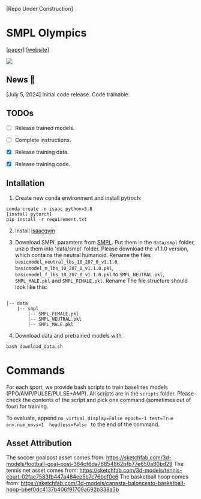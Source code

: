 [Repo Under Construction]

# SMPL Olympics 

[[paper]](https://arxiv.org/abs/2407.00187) [[website]](https://smplolympics.github.io/SMPLOlympics/)

<div float="center">
  <img src="assets/smplolympics.gif" />
</div>

## News 🚩

[July 5, 2024] Initial code release. Code trainable.


## TODOs

- [ ] Release trained models.

- [ ] Complete instructions. 

- [x] Release training data.

- [x] Release training code. 


## Intallation 

1. Create new conda environment and install pytroch:

```
conda create -n isaac python=3.8
[install pytorch]
pip install -r requirement.txt
```

2. Install [isaacgym](https://docs.nvidia.com/isaac/isaacgym/doc/setup.html)

3. Download SMPL paramters from [SMPL](https://smpl.is.tue.mpg.de/). Put them in the `data/smpl` folder, unzip them into 'data/smpl' folder. Please download the v1.1.0 version, which contains the neutral humanoid. Rename the files `basicmodel_neutral_lbs_10_207_0_v1.1.0`, `basicmodel_m_lbs_10_207_0_v1.1.0.pkl`, `basicmodel_f_lbs_10_207_0_v1.1.0.pkl` to `SMPL_NEUTRAL.pkl`, `SMPL_MALE.pkl` and `SMPL_FEMALE.pkl`. Rename The file structure should look like this:

```

|-- data
    |-- smpl
        |-- SMPL_FEMALE.pkl
        |-- SMPL_NEUTRAL.pkl
        |-- SMPL_MALE.pkl

```

4. Download data and pretrained models with 
```
bash download_data.sh
```

# Commands

For each sport, we provide bash scripts to train baselines models (PPO/AMP/PULSE/PULSE+AMP). All scripts are in the `scripts` folder. Please check the contents of the script and pick one command (sometimes out of four) for training. 

To evaluate, append `no_virtual_display=False epoch=-1 test=True env.num_envs=1  headless=False ` to the end of the command. 


## Asset Attribution 
The soccer goalpost asset comes from: https://sketchfab.com/3d-models/football-goal-post-364cf6da76854862bfb77e650a80bd29
The tennis net asset comes from: https://sketchfab.com/3d-models/tennis-court-02fae7583fb447a484ee5b7c76bef0e6
The basketball hoop comes from: https://sketchfab.com/3d-models/canasta-baloncesto-basketball-hoop-bbef0dc4137b406f91709a692b338a3b

